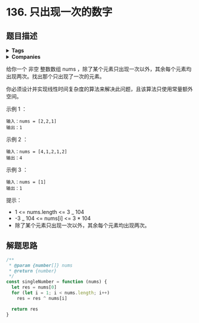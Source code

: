# 136. 只出现一次的数字

## 题目描述

<details><summary><b>Tags</b></summary>
hash-table | bit-manipulation
</details>

<details><summary><b>Companies</b></summary>
airbnb | palantir
</details>

给你一个 非空 整数数组 nums ，除了某个元素只出现一次以外，其余每个元素均出现两次。找出那个只出现了一次的元素。

你必须设计并实现线性时间复杂度的算法来解决此问题，且该算法只使用常量额外空间。

示例 1 ：

```
输入：nums = [2,2,1]
输出：1
```

示例 2 ：

```
输入：nums = [4,1,2,1,2]
输出：4
```

示例 3 ：

```
输入：nums = [1]
输出：1
```

提示：

- 1 <= nums.length <= 3 \_ 104
- -3 \_ 104 <= nums[i] <= 3 \* 104
- 除了某个元素只出现一次以外，其余每个元素均出现两次。

## 解题思路

```js
/**
 * @param {number[]} nums
 * @return {number}
 */
const singleNumber = function (nums) {
  let res = nums[0]
  for (let i = 1; i < nums.length; i++)
    res = res ^ nums[i]

  return res
}
```
